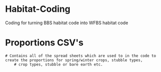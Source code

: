# Habitat-Coding
Coding for turning BBS habitat code into WFBS habitat code

# Proportions CSV's
    # Contains all of the spread sheets which are used to in the code to create the proportions for spring/winter crops, stubble types,
        # crop types, stubble or bare earth etc.

